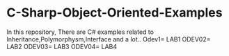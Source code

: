 # C-Sharp-Object-Oriented-Examples

In this repository, There are C# examples related to Inheritance,Polymorphysm,Interface and a lot..
Odev1= LAB1
ODEV02= LAB2
ODEV03= LAB3
ODEV04= LAB4
